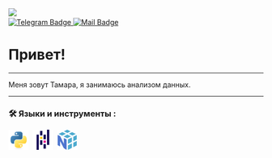 <div id="header" >
  <img src="https://media.giphy.com/media/v1.Y2lkPTc5MGI3NjExZjR1M3pvd3lvcnNna256OGQ1czJldm9qeHU4djMyZHk5d3d2aDY4aiZlcD12MV9pbnRlcm5hbF9naWZfYnlfaWQmY3Q9Zw/l46Cy1rHbQ92uuLXa/giphy.gif" width="175"/>
</div>

<div id="badges" >
  <a href="t.me/Tamara_Shashkina">
    <img src="https://img.shields.io/badge/Telegram-black?style=for-the-badge&logo=Telegram&logoColor=white" alt="Telegram Badge"/>
  </a> 
  <a href="mailto:shashkinata@ya.ru">
    <img src="https://img.shields.io/badge/Mail-black?style=for-the-badge&logo=Mail&logoColor=white" alt="Mail Badge"/>
  </a>
</div>

# Привет!

---

Меня зовут Тамара, я занимаюсь анализом данных. 

---
### :hammer_and_wrench: Языки и инструменты :

<div>
  <img src="https://github.com/devicons/devicon/blob/master/icons/python/python-original.svg" title="Java" alt="Java" width="40" height="40"/>&nbsp;
  <img src="https://github.com/devicons/devicon/blob/master/icons/pandas/pandas-original.svg" title="Java" alt="Java" width="40" height="40"/>&nbsp;
  <img src="https://github.com/devicons/devicon/blob/master/icons/numpy/numpy-original.svg" title="Java" alt="Java" width="40" height="40"/>
</div>
